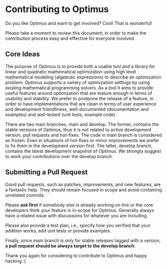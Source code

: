 # Contributing to Optimus

Do you like Optimus and want to get involved? Cool! That is wonderful!

Please take a moment to review this document, in order to make the contribution process easy and effective for everyone
involved.

## Core Ideas

The purpose of Optimus is to provide both a usable tool and a library for linear and quadratic mathematical optimization
using high level mathematical modeling (algebraic expressions) to describe an optimization problem. Optimus supports a
variety of optimization settings by using existing mathematical programming solvers. As a tool it aims to provide useful
features around optimization that are mature enough in terms of usability and stability. We prefer to postpone the release
of a feature, in order to have implementations that are clean in terms of user experience and development friendliness,
well-documented (documentation and examples) and well-tested (unit tests, example code).

There are two main branches, main and develop. The former, contains the stable versions of Optimus, thus it is not related
to active development version, pull requests and hot-fixes. The code in main branch is considered as frozen. Even in
situations of hot-fixes or minor improvements we prefer to fix them in the development version first. The latter,
develop branch, contains the latest development snapshot of Optimus. We strongly suggest to work your contributions over
the develop branch.

## Submitting a Pull Request

Good pull requests, such as patches, improvements, and new features, are a fantastic help. They should remain focused
in scope and avoid containing unrelated commits.

Please **ask first** if somebody else is already working on this or the core developers think your feature is in-scope
for Optimus. Generally always have a related issue with discussions for whatever you are including.

Please also provide a test plan, i.e., specify how you verified that your addition works, add unit tests or provide
examples.

Finally, since main branch is only for stable releases tagged with a version, **a pull request should be always target
to the develop branch.**

Thank you again for considering to contribute to Optimus and happy hacking :)
